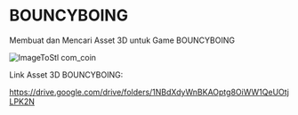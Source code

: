 # BOUNCYBOING

Membuat dan Mencari Asset 3D untuk Game BOUNCYBOING

![ImageToStl com_coin](https://github.com/user-attachments/assets/8a38882e-c314-4351-a722-daeebee83722)

Link Asset 3D BOUNCYBOING:

https://drive.google.com/drive/folders/1NBdXdyWnBKAOptg8OiWW1QeUOtjLPK2N

